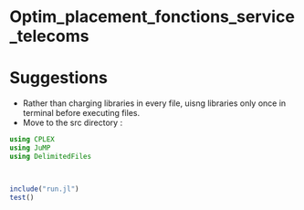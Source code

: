 # Optim_placement_fonctions_service_telecoms
 



# Suggestions

* Rather than charging libraries in every file, uisng libraries only once in terminal before executing files. 
* Move to the src directory : 
  
```julia
using CPLEX 
using JuMP
using DelimitedFiles



include("run.jl")
test() 

```
